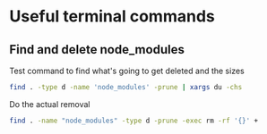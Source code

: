 # Useful terminal commands

## Find and delete node_modules

Test command to find what's going to get deleted and the sizes

```bash
find . -type d -name 'node_modules' -prune | xargs du -chs
```

Do the actual removal

```bash
find . -name "node_modules" -type d -prune -exec rm -rf '{}' +
```
